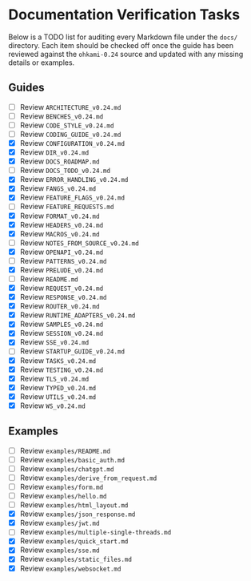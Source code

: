 # Documentation Verification Tasks

Below is a TODO list for auditing every Markdown file under the `docs/` directory.
Each item should be checked off once the guide has been reviewed against the
`ohkami-0.24` source and updated with any missing details or examples.

## Guides

- [ ] Review `ARCHITECTURE_v0.24.md`
- [ ] Review `BENCHES_v0.24.md`
- [ ] Review `CODE_STYLE_v0.24.md`
- [ ] Review `CODING_GUIDE_v0.24.md`
- [x] Review `CONFIGURATION_v0.24.md`
- [x] Review `DIR_v0.24.md`
- [x] Review `DOCS_ROADMAP.md`
- [ ] Review `DOCS_TODO_v0.24.md`
- [x] Review `ERROR_HANDLING_v0.24.md`
 - [x] Review `FANGS_v0.24.md`
- [x] Review `FEATURE_FLAGS_v0.24.md`
- [ ] Review `FEATURE_REQUESTS.md`
- [x] Review `FORMAT_v0.24.md`
- [x] Review `HEADERS_v0.24.md`
- [x] Review `MACROS_v0.24.md`
- [ ] Review `NOTES_FROM_SOURCE_v0.24.md`
- [x] Review `OPENAPI_v0.24.md`
- [ ] Review `PATTERNS_v0.24.md`
- [x] Review `PRELUDE_v0.24.md`
- [ ] Review `README.md`
- [x] Review `REQUEST_v0.24.md`
- [x] Review `RESPONSE_v0.24.md`
- [x] Review `ROUTER_v0.24.md`
- [x] Review `RUNTIME_ADAPTERS_v0.24.md`
- [x] Review `SAMPLES_v0.24.md`
- [x] Review `SESSION_v0.24.md`
- [x] Review `SSE_v0.24.md`
- [ ] Review `STARTUP_GUIDE_v0.24.md`
- [x] Review `TASKS_v0.24.md`
- [x] Review `TESTING_v0.24.md`
- [x] Review `TLS_v0.24.md`
 - [x] Review `TYPED_v0.24.md`
- [x] Review `UTILS_v0.24.md`
- [x] Review `WS_v0.24.md`

## Examples
- [ ] Review `examples/README.md`
- [ ] Review `examples/basic_auth.md`
- [ ] Review `examples/chatgpt.md`
- [ ] Review `examples/derive_from_request.md`
- [ ] Review `examples/form.md`
- [ ] Review `examples/hello.md`
- [ ] Review `examples/html_layout.md`
- [x] Review `examples/json_response.md`
- [x] Review `examples/jwt.md`
- [ ] Review `examples/multiple-single-threads.md`
- [x] Review `examples/quick_start.md`
- [x] Review `examples/sse.md`
- [x] Review `examples/static_files.md`
- [x] Review `examples/websocket.md`
